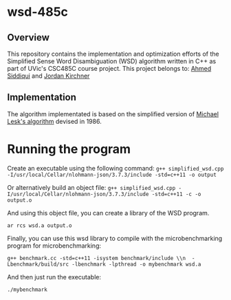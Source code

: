 # wsd-485c

## Overview

This repository contains the implementation and optimization efforts of the
Simplified Sense Word Disambiguation (WSD) algorithm written in C++ as part of
UVic's CSC485C course project. This project belongs to:
[Ahmed Siddiqui](mailto:jesuisahmedn@gmail.com) and
[Jordan Kirchner](mailto:JordanKirchner04@hotmail.com)

## Implementation

The algorithm implementated is based on the simplified version of
[Michael Lesk's algorithm](https://en.wikipedia.org/wiki/Lesk_algorithm#Simplified_Lesk_algorithm)
devised in 1986.

# Running the program 

Create an executable using the following command:
`g++ simplified_wsd.cpp -I/usr/local/Cellar/nlohmann-json/3.7.3/include -std=c++11 -o output`

Or alternatively build an object file:
`g++ simplified_wsd.cpp -I/usr/local/Cellar/nlohmann-json/3.7.3/include -std=c++11 -c -o output.o`

And using this object file, you can create a library of the WSD program. 

`ar rcs wsd.a output.o`

Finally, you can use this wsd library to compile with the microbenchmarking
program for microbenchmarking:

`g++ benchmark.cc -std=c++11 -isystem benchmark/include \\n  -Lbenchmark/build/src -lbenchmark -lpthread -o mybenchmark wsd.a`

And then just run the executable:

`./mybenchmark`